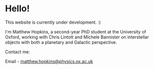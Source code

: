 # Hello!

This website is currently under development. :)

I'm Matthew Hopkins, a second-year PhD student at the University of Oxford, working with Chris Lintott and Michele Bannister on interstellar objects with both a planetary and Galactic perspective. 

Contact me:

Email - matthew.hopkins@physics.ox.ac.uk



